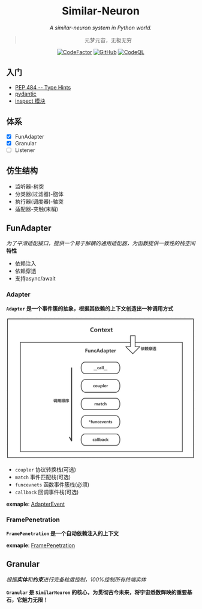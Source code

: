 <div align="center">

# Similar-Neuron

_A similar-neuron system in Python world._

> 元梦元宙，无极无穷

 [![CodeFactor](https://www.codefactor.io/repository/github/luxuncang/similar-neuron/badge)](https://www.codefactor.io/repository/github/luxuncang/similar-neuron)
 [![GitHub](https://img.shields.io/github/license/luxuncang/similar-neuron)](https://github.com/luxuncang/similar-neuron/blob/master/LICENSE)
 [![CodeQL](https://github.com/luxuncang/similar-neuron/workflows/CodeQL/badge.svg)](https://github.com/luxuncang/similar-neuron/blob/master/.github/workflows/codeql-analysis.yml)
 
</div>

## 入门

* [PEP 484 -- Type Hints](https://www.python.org/dev/peps/pep-0484/)
* [pydantic](https://pydantic-docs.helpmanual.io/)
* [inspect 模块](https://docs.python.org/zh-cn/3.8/library/inspect.html)

## 体系

* [X] FunAdapter
* [X] Granular
* [ ] Listener

## 仿生结构

* 监听器-树突
* 分类器(过滤器)-胞体
* 执行器(调度器)-轴突
* 适配器-突触(末梢)

## FunAdapter

*为了平滑适配接口，提供一个易于解耦的通用适配器，为函数提供一致性的栈空间*
**特性**

* 依赖注入
* 依赖穿透
* 支持async/await

### Adapter

**`Adapter` 是一个事件簇的抽象，根据其依赖的上下文创造出一种调用方式**

![Adapter](docs/FuncAdapter.jpg)

* `coupler` 协议转换栈(可选)
* `match` 事件匹配栈(可选)
* `funcevnets` 函数事件簇栈(必须)
* `callback` 回调事件栈(可选)

**exmaple**: [AdapterEvent](src/test/test3-AdapterEvent.py)

### FramePenetration

**`FramePenetration` 是一个自动依赖注入的上下文**

**exmaple**: [FramePenetration](src/test/test1-FramePenetration.py)

## Granular

*根据**实体**和**约束**进行完备粒度控制，100%控制所有终端实体*

**`Granular` 是 `SimilarNeuron` 的核心，为贯彻古今未来，将宇宙悉数辉映的重要基石，它魅力无限！**
